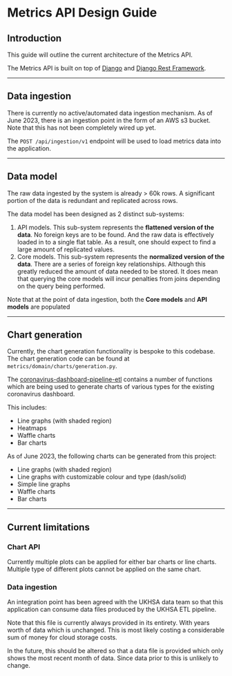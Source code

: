 # Metrics API Design Guide

## Introduction

This guide will outline the current architecture of the Metrics API.

The Metrics API is built on top of [Django](https://docs.djangoproject.com/en/4.1/)
and [Django Rest Framework](https://www.django-rest-framework.org/).

---

## Data ingestion

There is currently no active/automated data ingestion mechanism.
As of June 2023, there is an ingestion point in the form of an AWS s3 bucket.
Note that this has not been completely wired up yet.

The `POST /api/ingestion/v1` endpoint will be used to load metrics data into the application.

---

## Data model

The raw data ingested by the system is already > 60k rows. 
A significant portion of the data is redundant and replicated across rows.

The data model has been designed as 2 distinct sub-systems:

1. API models. This sub-system represents the **flattened version of the data**. No foreign keys are to be found.
And the raw data is effectively loaded in to a single flat table. 
As a result, one should expect to find a large amount of replicated values.
2. Core models. This sub-system represents the **normalized version of the data**. 
There are a series of foreign key relationships. 
Although this greatly reduced the amount of data needed to be stored.
It does mean that querying the core models will incur penalties from joins depending on the query being performed.

Note that at the point of data ingestion,
both the **Core models** and **API models** are populated

---

## Chart generation

Currently, the chart generation functionality is bespoke to this codebase.
The chart generation code can be found at `metrics/domain/charts/generation.py`.

The [coronavirus-dashboard-pipeline-etl](https://github.com/publichealthengland/coronavirus-dashboard-pipeline-etl)
contains a number of functions which are being used to generate charts of various types 
for the existing coronavirus dashboard. 

This includes:
- Line graphs (with shaded region)
- Heatmaps
- Waffle charts
- Bar charts

As of June 2023, the following charts can be generated from this project:

- Line graphs (with shaded region)
- Line graphs with customizable colour and type (dash/solid)
- Simple line graphs 
- Waffle charts
- Bar charts

---

## Current limitations

### Chart API

Currently multiple plots can be applied for either bar charts or line charts.
Multiple type of different plots cannot be applied on the same chart.

### Data ingestion

An integration point has been agreed with the UKHSA data team so that this application can consume
data files produced by the UKHSA ETL pipeline.

Note that this file is currently always provided in its entirety. With years worth of data which is unchanged.
This is most likely costing a considerable sum of money for cloud storage costs.

In the future, this should be altered so that a data file is provided which only shows the most recent month 
of data. Since data prior to this is unlikely to change.
